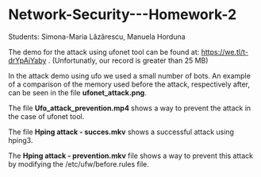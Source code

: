 # Network-Security---Homework-2

Students: Simona-Maria Lăzărescu, Manuela Horduna

The demo for the attack using ufonet tool can be found at: https://we.tl/t-drYpAiYaby .
(Unfortunatly, our record is greater than 25 MB)

In the attack demo using ufo we used a small number of bots. An example of a comparison of the memory used before the attack, respectively after, can be seen in the file **ufonet_attack.png**.

The file **Ufo_attack_prevention.mp4** shows a way to prevent the attack in the case of ufonet tool.

The file **Hping attack - succes.mkv** shows a successful attack using hping3.

The **Hping attack - prevention.mkv** file shows a way to prevent this attack by modifying the /etc/ufw/before.rules file.
